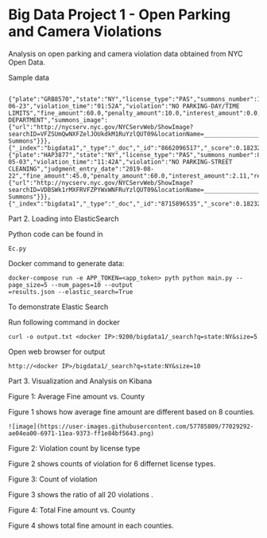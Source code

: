 # Big Data Project 1 - Open Parking and Camera Violations

Analysis on open parking and camera violation data obtained from NYC Open Data.

Sample data

```

{"plate":"GRB8570","state":"NY","license_type":"PAS","summons_number":1406780807,"issue_date":"2016-06-23","violation_time":"01:52A","violation":"NO PARKING-DAY/TIME LIMITS","fine_amount":60.0,"penalty_amount":10.0,"interest_amount":0.0,"reduction_amount":0.0,"payment_amount":70.0,"amount_due":0.0,"precinct":"067","county":"K","issuing_agency":"POLICE DEPARTMENT","summons_image":{"url":"http://nycserv.nyc.gov/NYCServWeb/ShowImage?searchID=VFZSUmQwNXFZelJOUkdkM1RuYzlQUT09&locationName=_____________________","description":"View Summons"}}},{"_index":"bigdata1","_type":"_doc","_id":"8662096517","_score":0.18232156,"_source":{"plate":"HAP3877","state":"NY","license_type":"PAS","summons_number":8662096517,"issue_date":"2019-05-03","violation_time":"11:42A","violation":"NO PARKING-STREET CLEANING","judgment_entry_date":"2019-08-22","fine_amount":45.0,"penalty_amount":60.0,"interest_amount":2.11,"reduction_amount":0.08,"payment_amount":107.03,"amount_due":0.0,"precinct":"040","county":"BX","issuing_agency":"TRAFFIC","summons_image":{"url":"http://nycserv.nyc.gov/NYCServWeb/ShowImage?searchID=VDBSWk1rMXFRVFZPYWxWNFRuYzlQUT09&locationName=_____________________","description":"View Summons"}}},{"_index":"bigdata1","_type":"_doc","_id":"8715896535","_score":0.18232156,"_source":
```

Part 2. Loading into ElasticSearch

Python code can be found in 
```
Ec.py
```
Docker command to generate data:
```
docker-compose run -e APP_TOKEN=<app_token> pyth python main.py --page_size=5 --num_pages=10 --output
=results.json --elastic_search=True
```
To demonstrate Elastic Search 

Run following command in docker
```
curl -o output.txt <docker IP>:9200/bigdata1/_search?q=state:NY&size=5
```
Open web browser for output
```
http://<docker IP>/bigdata1/_search?q=state:NY&size=10
```

Part 3. Visualization and Analysis on Kibana

Figure 1: Average Fine amount vs. County

Figure 1 shows how average fine amount are different based on 8 counties.

```
![image](https://user-images.githubusercontent.com/57785809/77029292-ae04ea00-6971-11ea-9373-ff1e84bf5643.png)
```


Figure 2: Violation count by license type

Figure 2 shows counts of violation for  6 differnet license types.


Figure 3: Count of violation 

Figure 3 shows the ratio of all 20 violations .

Figure 4: Total Fine amount vs. County

Figure 4 shows total fine amount in each counties.







